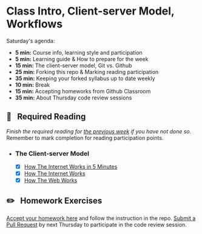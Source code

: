 # Class Intro, Client-server Model, Workflows

Saturday's agenda:

* **5 min:** Course info, learning style and participation
* **5 min:** Learning guide & How to prepare for the week 
* **15 min:** The client-server model, Git vs. Github
* **25 min:** Forking this repo & Marking reading participation
* **35 min:** Keeping your forked syllabus up to date weekly
* **10 min:** Break
* **15 min:** Accepting homeworks from Github Classroom
* **35 min:** About Thursday code review sessions

## :closed_book: &nbsp; **Required Reading**

*Finish the required reading for [the previous week](../week-zero) if you have not done so.* Remember to mark completion for reading participation points.

* ### The Client-server Model

  - [x] [How The Internet Works in 5 Minutes](https://youtube.com/watch?v=7_LPdttKXPc)
  - [x] [How The Internet Works](https://medium.com/@fay_jai/how-the-internet-works-a-simple-explanation-ca8053c71661)
  - [x] [How The Web Works](http://frontend.turing.io/lessons/module-2/how-the-web-works.html)

## :pencil2: &nbsp; **Homework Exercises**

[Accept your homework here](https://classroom.github.com/a/hKUKZJtH) and follow the instruction in the repo. [Submit a Pull Request](../week-zero/about.md#homework-pull-request) by next Thursday to participate in the code review session.